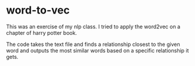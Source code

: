 # word-to-vec

This was an exercise of my nlp class. I tried to apply the word2vec on a chapter of harry potter book.

The code takes the text file and finds a relationship closest to the given word and outputs the most similar words based on a specific relationship it gets.

